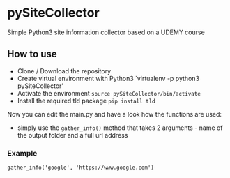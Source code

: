 # pySiteCollector

Simple Python3 site information collector based on a UDEMY course

## How to use
* Clone / Download the repository
* Create virtual environment with Python3 `virtualenv -p python3 pySiteCollector'
* Activate the environment `source pySiteCollector/bin/activate`
* Install the required tld package `pip install tld`

Now you can edit the main.py and have a look how the functions are used:
* simply use the `gather_info()` method that takes 2 arguments - name of the output folder and a full url address

### Example
`gather_info('google', 'https://www.google.com')`

